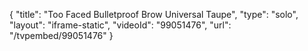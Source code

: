 {
    "title": "Too Faced Bulletproof Brow  Universal Taupe",
    "type": "solo",
    "layout": "iframe-static",
    "videoId": "99051476",
    "url": "\/tvpembed\/99051476"
}